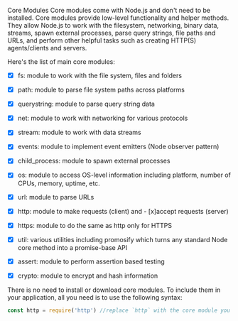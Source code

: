 Core Modules
Core modules come with Node.js and don't need to be installed. Core modules provide low-level functionality and helper methods. They allow Node.js to work with the filesystem, networking, binary data, streams, spawn external processes, parse query strings, file paths and URLs, and perform other helpful tasks such as creating HTTP(S) agents/clients and servers.

Here's the list of main core modules:

- [x]  fs: module to work with the file system, files and folders
- [x]   path: module to parse file system paths across platforms
- [x]   querystring: module to parse query string data
- [x] net: module to work with networking for various protocols
- [x]   stream: module to work with data streams
- [x] events: module to implement event emitters (Node observer pattern)
- [x]   child_process: module to spawn external processes
- [x]   os: module to access OS-level information including platform, number of CPUs, memory, uptime, etc.
- [x]   url: module to parse URLs
- [x]   http: module to make requests (client) and - [x]accept requests (server)
- [x]   https: module to do the same as http only for HTTPS
- [x] util: various utilities including promosify which turns any standard Node core method into a promise-base API
- [x]   assert: module to perform assertion based testing
- [x]   crypto: module to encrypt and hash information


There is no need to install or download core modules. To include them in your application, all you need is to use the following syntax:

```js
const http = require('http') //replace `http` with the core module you want to use
```
